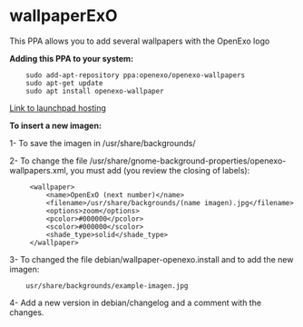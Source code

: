 # wallpaperExO

This PPA allows you to add several wallpapers with the OpenExo logo

**Adding this PPA to your system:**

        sudo add-apt-repository ppa:openexo/openexo-wallpapers
        sudo apt-get update
        sudo apt install openexo-wallpaper


[Link to launchpad hosting ](https://launchpad.net/~openexo/+archive/ubuntu/openexo-wallpapers)

**To insert a new imagen:**

1- To save the imagen in /usr/share/backgrounds/

2- To change the file /usr/share/gnome-background-properties/openexo-wallpapers.xml, you must add (you review the closing of labels):

         <wallpaper>
             <name>OpenExO (next number)</name>
             <filename>/usr/share/backgrounds/(name imagen).jpg</filename>
             <options>zoom</options>
             <pcolor>#000000</pcolor>
             <scolor>#000000</scolor>
             <shade_type>solid</shade_type>
         </wallpaper>

3- To changed the file debian/wallpaper-openexo.install and to add the new imagen:

        usr/share/backgrounds/example-imagen.jpg 

4- Add a new version in debian/changelog and a comment with the changes.